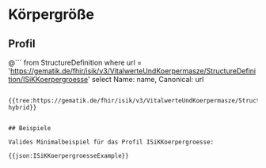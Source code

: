 # Körpergröße

## Profil

@```
from StructureDefinition where url = 'https://gematik.de/fhir/isik/v3/VitalwerteUndKoerpermasze/StructureDefinition/ISiKKoerpergroesse' select Name: name, Canonical: url
```

{{tree:https://gematik.de/fhir/isik/v3/VitalwerteUndKoerpermasze/StructureDefinition/ISiKKoerpergroesse, hybrid}}


## Beispiele

Valides Minimalbeispiel für das Profil ISiKKoerpergroesse:

{{json:ISiKKoerpergroesseExample}}